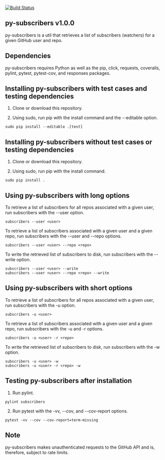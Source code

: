 [![Build Status](https://travis-ci.com/critical-path/py-subscribers.svg?branch=master)](https://travis-ci.com/critical-path/py-subscribers)

## py-subscribers v1.0.0

py-subscribers is a util that retrieves a list of subscribers (watchers) for a given GitHub user and repo.


## Dependencies

py-subscribers requires Python as well as the pip, click, requests, coveralls, pylint, pytest, pytest-cov, and responses packages.


## Installing py-subscribers with test cases and testing dependencies

1. Clone or download this repository.

2. Using sudo, run pip with the install command and the --editable option.

```
sudo pip install --editable .[test]
```


## Installing py-subscribers without test cases or testing dependencies

1. Clone or download this repository.

2. Using sudo, run pip with the install command.

```
sudo pip install .
```


## Using py-subscribers with long options

To retrieve a list of subscribers for all repos associated with a given user, run subscribers with the --user option.

```
subscribers --user <user>
```

To retrieve a list of subscribers associated with a given user and a given repo, run subscribers with the --user and --repo options.

```
subscribers --user <user> --repo <repo>
```

To write the retrieved list of subscribers to disk, run subscribers with the --write option.

```
subscribers --user <user> --write
subscribers --user <user> --repo <repo> --write
```


## Using py-subscribers with short options

To retrieve a list of subscribers for all repos associated with a given user, run subscribers with the -u option.

```
subscribers -u <user>
```

To retrieve a list of subscribers associated with a given user and a given repo, run subscribers with the -u and -r options.

```
subscribers -u <user> -r <repo>
```

To write the retrieved list of subscribers to disk, run subscribers with the -w option.

```
subscribers -u <user> -w
subscribers -u <user> -r <repo> -w
```


## Testing py-subscribers after installation

1. Run pylint.

```
pylint subscribers
```
2. Run pytest with the -vv, --cov, and --cov-report options.

```
pytest -vv --cov --cov-report=term-missing
```


## Note

py-subscribers makes unauthenticated requests to the GitHub API and is, therefore, subject to rate limits.
